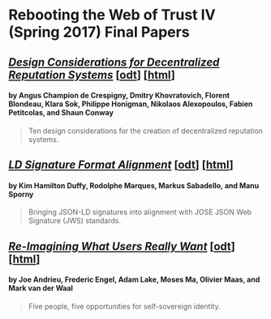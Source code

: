 # Rebooting the Web of Trust IV (Spring 2017) Final Papers

## [*Design Considerations for Decentralized Reputation Systems*](reputation-design.pdf) [[odt](reputation-design.odt)] [[html](reputation-design)]
#### by Angus Champion de Crespigny, Dmitry Khovratovich, Florent Blondeau, Klara Sok, Philippe Honigman, Nikolaos Alexopoulos, Fabien Petitcolas, and Shaun Conway

> Ten design considerations for the creation of decentralized reputation systems.

## [*LD Signature Format Alignment*](ld-signatures.pdf) [[odt](ld-signatures.odt)] [[html](reputation-design)]
#### by Kim Hamilton Duffy, Rodolphe Marques, Markus Sabadello, and Manu Sporny

> Bringing JSON-LD signatures into alignment with JOSE JSON Web Signature (JWS) standards.

## [*Re-Imagining What Users Really Want*](what-users-really-want.pdf) [[odt](what-users-really-want.odt)] [[html](what-users-really-want)]
#### by Joe Andrieu, Frederic Engel, Adam Lake, Moses Ma, Olivier Maas, and Mark van der Waal

> Five people, five opportunities for self-sovereign identity.
